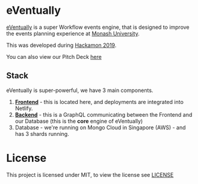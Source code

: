 # eVentually

[eVentually](https://eventually-alpha.netlify.com) is a super Workflow events engine, that is designed to improve the events planning experience at [Monash University](https://monash.edu).

This was developed during [Hackamon 2019](https://monash.edu/students/hackamon).

You can also view our Pitch Deck [here](https://github.com/hackamon2019/pitch-deck/blob/master/pitch.pdf)

## Stack

eVentually is super-powerful, we have 3 main components.

1. [**Frontend**](https://githubcom/hackamon2019/frontend) - this is located here, and deployments are integrated into Netlify.
2. [**Backend**](https://github.com/hackamon2019/backend) - this is a GraphQL communicating between the Frontend and our Database (this is the **core** engine of eVentually)
3. Database - we're running on Mongo Cloud in Singapore (AWS) - and has 3 shards running.

# License

This project is licensed under MIT, to view the license see [LICENSE](./LICENSE)

